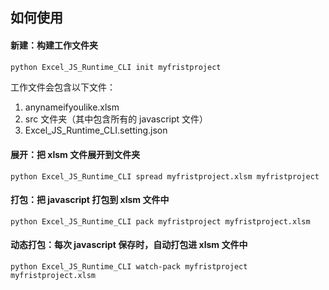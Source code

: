 ## 如何使用



#### 新建：构建工作文件夹

```bash
python Excel_JS_Runtime_CLI init myfristproject
```

工作文件会包含以下文件：

1. anynameifyoulike.xlsm
2. src 文件夹（其中包含所有的 javascript 文件）
3. Excel_JS_Runtime_CLI.setting.json



#### 展开：把 xlsm 文件展开到文件夹

```
python Excel_JS_Runtime_CLI spread myfristproject.xlsm myfristproject
```



#### 打包：把 javascript 打包到 xlsm 文件中

```
python Excel_JS_Runtime_CLI pack myfristproject myfristproject.xlsm
```



#### 动态打包：每次 javascript 保存时，自动打包进 xlsm 文件中

```
python Excel_JS_Runtime_CLI watch-pack myfristproject myfristproject.xlsm
```

